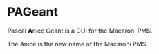 # PAGeant

**P**ascal **A**nice Geant is a GUI for the Macaroni PMS.

The Anice is the new name of the Macaroni PMS.
